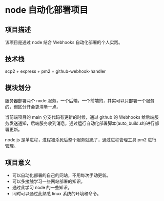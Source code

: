 # node 自动化部署项目

## 项目描述

该项目是通过 node 结合 Webhooks 自动化部署的个人实践。

## 技术栈

scp2 + express + pm2 + github-webhook-handler

## 模块划分

服务器部署两个 node 服务，一个后端，一个前端的，其实可以只部署一个服务的，但区分开会更清晰一点。

当前端项目的 main 分支代码有更新的时候，通过 github 的 Webhooks 给后端服务发送通知，后端服务收到消息，通过运行自动化部署脚本(auto_build.sh)进行部署更新。

node.js 是单进程，进程被杀死后整个服务就跪了，通过进程管理工具 pm2 进行管理。

## 项目意义

- 可以自动化部署的自己的网站，不用每次手动更新。
- 可以多接触学习一些网站部署的知识。
- 通过此学习 node 的一些知识。
- 同时可以通过此熟悉 linux 系统的环境和命令。
